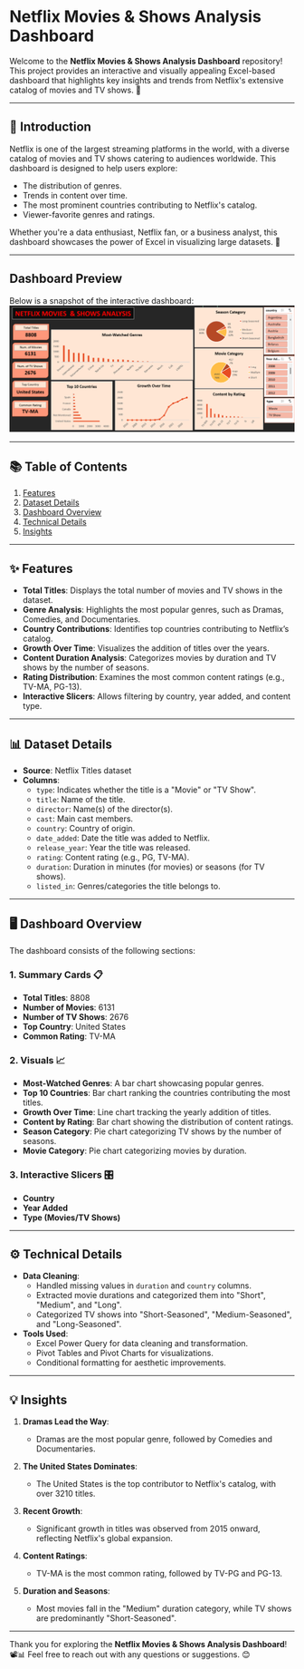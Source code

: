 # Netflix Movies & Shows Analysis Dashboard

Welcome to the **Netflix Movies & Shows Analysis Dashboard** repository! This project provides an interactive and visually appealing Excel-based dashboard that highlights key insights and trends from Netflix's extensive catalog of movies and TV shows. 🚀

---

## 📜 Introduction

Netflix is one of the largest streaming platforms in the world, with a diverse catalog of movies and TV shows catering to audiences worldwide. This dashboard is designed to help users explore:

- The distribution of genres.
- Trends in content over time.
- The most prominent countries contributing to Netflix's catalog.
- Viewer-favorite genres and ratings.

Whether you're a data enthusiast, Netflix fan, or a business analyst, this dashboard showcases the power of Excel in visualizing large datasets. 🎉

---

## Dashboard Preview

Below is a snapshot of the interactive dashboard: ![Banking Churn Dashboard](https://github.com/CodeVistaPro/Excel-Projects/blob/main/Netflix%20Shows%20%26%20TV%20Analysis/netflix%20analysis.png)

---

## 📚 Table of Contents

1. [Features](#features)
2. [Dataset Details](#dataset-details)
3. [Dashboard Overview](#dashboard-overview)
4. [Technical Details](#technical-details)
5. [Insights](#insights)

---

## ✨ Features

- **Total Titles**: Displays the total number of movies and TV shows in the dataset.
- **Genre Analysis**: Highlights the most popular genres, such as Dramas, Comedies, and Documentaries.
- **Country Contributions**: Identifies top countries contributing to Netflix’s catalog.
- **Growth Over Time**: Visualizes the addition of titles over the years.
- **Content Duration Analysis**: Categorizes movies by duration and TV shows by the number of seasons.
- **Rating Distribution**: Examines the most common content ratings (e.g., TV-MA, PG-13).
- **Interactive Slicers**: Allows filtering by country, year added, and content type.

---

## 📊 Dataset Details

- **Source**: Netflix Titles dataset
- **Columns**:
  - `type`: Indicates whether the title is a "Movie" or "TV Show".
  - `title`: Name of the title.
  - `director`: Name(s) of the director(s).
  - `cast`: Main cast members.
  - `country`: Country of origin.
  - `date_added`: Date the title was added to Netflix.
  - `release_year`: Year the title was released.
  - `rating`: Content rating (e.g., PG, TV-MA).
  - `duration`: Duration in minutes (for movies) or seasons (for TV shows).
  - `listed_in`: Genres/categories the title belongs to.

---

## 🖥️ Dashboard Overview

The dashboard consists of the following sections:

### **1. Summary Cards** 📋

- **Total Titles**: 8808
- **Number of Movies**: 6131
- **Number of TV Shows**: 2676
- **Top Country**: United States
- **Common Rating**: TV-MA

### **2. Visuals** 📈

- **Most-Watched Genres**: A bar chart showcasing popular genres.
- **Top 10 Countries**: Bar chart ranking the countries contributing the most titles.
- **Growth Over Time**: Line chart tracking the yearly addition of titles.
- **Content by Rating**: Bar chart showing the distribution of content ratings.
- **Season Category**: Pie chart categorizing TV shows by the number of seasons.
- **Movie Category**: Pie chart categorizing movies by duration.

### **3. Interactive Slicers** 🎛️

- **Country**
- **Year Added**
- **Type (Movies/TV Shows)**

---

## ⚙️ Technical Details

- **Data Cleaning**:
  - Handled missing values in `duration` and `country` columns.
  - Extracted movie durations and categorized them into "Short", "Medium", and "Long".
  - Categorized TV shows into "Short-Seasoned", "Medium-Seasoned", and "Long-Seasoned".
- **Tools Used**:
  - Excel Power Query for data cleaning and transformation.
  - Pivot Tables and Pivot Charts for visualizations.
  - Conditional formatting for aesthetic improvements.

---

## 💡 Insights

1. **Dramas Lead the Way**:

   - Dramas are the most popular genre, followed by Comedies and Documentaries.

2. **The United States Dominates**:

   - The United States is the top contributor to Netflix's catalog, with over 3210 titles.

3. **Recent Growth**:

   - Significant growth in titles was observed from 2015 onward, reflecting Netflix's global expansion.

4. **Content Ratings**:

   - TV-MA is the most common rating, followed by TV-PG and PG-13.

5. **Duration and Seasons**:

   - Most movies fall in the "Medium" duration category, while TV shows are predominantly "Short-Seasoned".

---

Thank you for exploring the **Netflix Movies & Shows Analysis Dashboard**! 📽️📊 Feel free to reach out with any questions or suggestions. 😊


